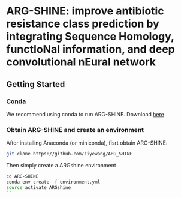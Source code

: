 # ARG-SHINE: improve antibiotic resistance class prediction by integrating Sequence Homology, functIoNal information, and deep convolutional nEural network

## <a name="started"></a>Getting Started

### <a name="docker"></a>Conda

We recommend using conda to run ARG-SHINE. Download [here](https://www.continuum.io/downloads)

### <a name="docker"></a>Obtain ARG-SHINE and create an environment
After installing Anaconda (or miniconda), fisrt obtain ARG-SHINE:

```sh
git clone https://github.com/ziyewang/ARG_SHINE
```
Then simply create a ARGshine environment 

```sh
cd ARG-SHINE
conda env create -f environment.yml
source activate ARGshine
``
